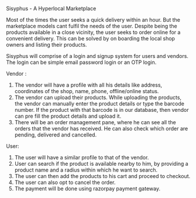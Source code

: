 Sisyphus - A Hyperlocal Marketplace

Most of the times the user seeks a quick delivery within an hour. But the marketplace models cant fulfil the needs of the user. Despite being the products available in a close vicinity, the user seeks to order online for a convenient delivery. This can be solved by on boarding the local shop owners and listing their products.

Sisyphus will comprise of a login and signup system for users and vendors. The login can be simple email password login or an OTP login.

Vendor : 
1. The vendor will have a profile with all his details like address, coordinates of the shop, name, phone, offline/online status.
2. The vendor can upload their products.
   While uploading the products, the vendor can manually enter the product details or type 
   the barcode number. If the product with that barcode is in our database, then vendor can
   pre fill the product details and upload it. 
3. There will be an order management pane, where he can see all the orders that the vendor has received. He can also check which order are pending, delivered and cancelled.


User:
1. The user will have a similar profile to that of the vendor.
2. User can search if the product is available nearby to him, by providing a product name and a radius within which he want to search.
3. The user can then add the products to his cart and proceed to checkout.
4. The user can also opt to cancel the order.
5. The payment will be done using razorpay payment gateway.